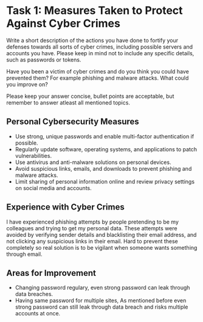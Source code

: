 # Task 1: Measures Taken to Protect Against Cyber Crimes

Write a short description of the actions you have done to fortify your defenses towards all sorts of cyber crimes, including possible servers and accounts you have. Please keep in mind not to include any specific details, such as passwords or tokens.

Have you been a victim of cyber crimes and do you think you could have prevented them? For example phishing and malware attacks. What could you improve on?

Please keep your answer concise, bullet points are acceptable, but remember to answer atleast all mentioned topics.


## Personal Cybersecurity Measures
- Use strong, unique passwords and enable multi-factor authentication if possible.  
- Regularly update software, operating systems, and applications to patch vulnerabilities.  
- Use antivirus and anti-malware solutions on personal devices.  
- Avoid suspicious links, emails, and downloads to prevent phishing and malware attacks.  
- Limit sharing of personal information online and review privacy settings on social media and accounts.  

## Experience with Cyber Crimes
I have experienced phishing attempts by people pretending to be my colleagues and trying to get my personal data. These attempts were avoided by verifying sender details and blacklisting their email address, and not clicking any suspicious links in their email. Hard to prevent these completely so real solution is to be vigilant when someone wants something through email.

## Areas for Improvement
- Changing password regulary, even strong password can leak through data breaches.
- Having same password for multiple sites, As mentioned before even strong password can still leak through data breach and risks multiple accounts at once.
